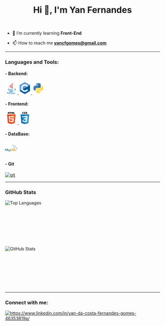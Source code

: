 <h1 align="center">Hi 👋, I'm Yan Fernandes</h1>
<br>

- 🌱 I’m currently learning **Front-End**

- 📫 How to reach me **yancfgomes@gmail.com**

<hr>
<h3 align="left">Languages and Tools:</h3>
<h4>- Backend:</h4>
<p align="left"> <a href="https://www.java.com" target="_blank" rel="noreferrer"> <img src="https://raw.githubusercontent.com/devicons/devicon/master/icons/java/java-original.svg" alt="java" width="40" height="40"/> </a> <a href="https://www.cprogramming.com/" target="_blank" rel="noreferrer"> <img src="https://raw.githubusercontent.com/devicons/devicon/master/icons/c/c-original.svg" alt="c" width="40" height="40"/> </a> <a href="https://www.python.org" target="_blank" rel="noreferrer"> <img src="https://raw.githubusercontent.com/devicons/devicon/master/icons/python/python-original.svg" alt="python" width="40" height="40"/> </a> 
<h4>- Frontend:</h4>
<a href="https://www.w3.org/html/" target="_blank" rel="noreferrer"> <img src="https://raw.githubusercontent.com/devicons/devicon/master/icons/html5/html5-original-wordmark.svg" alt="html5" width="40" height="40"/> </a> <a href="https://www.w3schools.com/css/" target="_blank" rel="noreferrer"> <img src="https://raw.githubusercontent.com/devicons/devicon/master/icons/css3/css3-original-wordmark.svg" alt="css3" width="40" height="40"/> </a> 
<h4>- DataBase:</h4>
<a href="https://www.mysql.com/" target="_blank" rel="noreferrer"> <img src="https://raw.githubusercontent.com/devicons/devicon/master/icons/mysql/mysql-original-wordmark.svg" alt="mysql" width="40" height="40"/> </a> 
<h4>- Git</h4>
<a href="https://git-scm.com/" target="_blank" rel="noreferrer"> <img src="https://www.vectorlogo.zone/logos/git-scm/git-scm-icon.svg" alt="git" width="40" height="40"/> </a> 


</p>
<hr>
<h3>GitHub Stats</h3>
        <p>
            <img align="left" src="https://github-readme-stats.vercel.app/api/top-langs?username=yancfgomes&show_icons=true&locale=en&layout=compact&theme=merko" alt="Top Languages" />
        </p>
        <br><br><br><br><br><br><br><br>
        <p>
            <img align="left" src="https://github-readme-stats.vercel.app/api?username=yancfgomes&show_icons=true&locale=en&theme=merko" alt="GitHub Stats" />
        </p>
        <br><br><br><br><br><br><br><br>
<hr>
<h3 align="left">Connect with me:</h3>
<p align="left">
<a href="https://linkedin.com/in/https://www.linkedin.com/in/yan-da-costa-fernandes-gomes-46353819a/" target="blank"><img align="center" src="https://raw.githubusercontent.com/rahuldkjain/github-profile-readme-generator/master/src/images/icons/Social/linked-in-alt.svg" alt="https://www.linkedin.com/in/yan-da-costa-fernandes-gomes-46353819a/" height="30" width="40" /></a>
</p>
